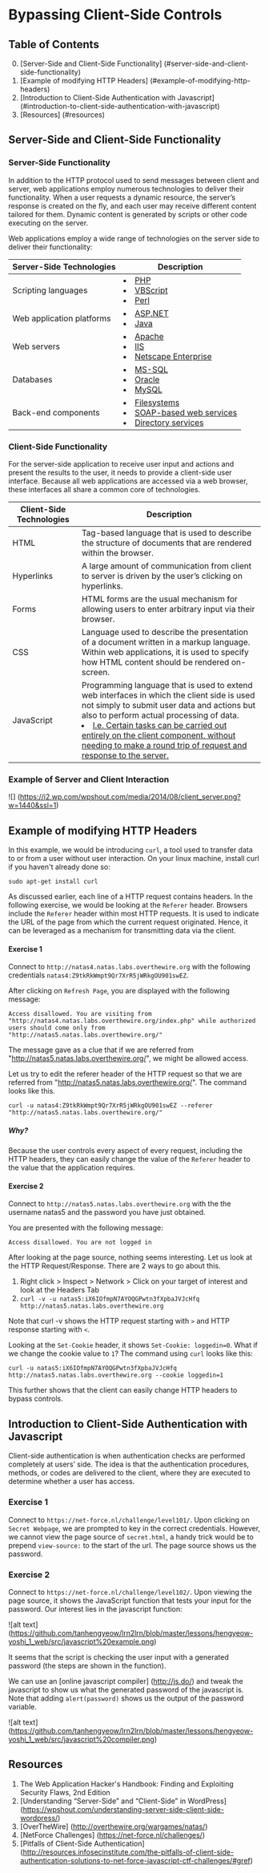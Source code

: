 # Bypassing Client-Side Controls

## Table of Contents
0. [Server-Side and Client-Side Functionality] (#server-side-and-client-side-functionality)
1. [Example of modifying HTTP Headers] (#example-of-modifying-http-headers)
2. [Introduction to Client-Side Authentication with Javascript] (#introduction-to-client-side-authentication-with-javascript)
3. [Resources] (#resources)

## Server-Side and Client-Side Functionality 

### Server-Side Functionality 
In addition to the HTTP protocol used to send messages between client and server, web applications employ numerous technologies to deliver their functionality. When a user requests a dynamic resource, the server’s response is created on the fly, and each user may receive different content tailored for them. Dynamic content is generated by scripts or other code executing on the server.

Web applications employ a wide range of technologies on the server side to deliver their functionality:

Server-Side Technologies | Description
--- | ---
Scripting languages | <u><li>PHP</li><li>VBScript</li><li>Perl</li></u>
Web application platforms | <u><li>ASP.NET</li><li>Java</li></u>
Web servers | <u><li>Apache</li><li>IIS</li><li>Netscape Enterprise</li></u>
Databases | <u><li>MS-SQL</li><li>Oracle</li><li>MySQL</li></u>
Back-end components | <u><li>Filesystems</li><li>SOAP-based web services</li><li>Directory services</li></u>

### Client-Side Functionality 
For the server-side application to receive user input and actions and present the results to the user, it needs to provide a client-side user interface. Because all web applications are accessed via a web browser, these interfaces all share a common core of technologies.

Client-Side Technologies | Description
--- | ---
HTML | Tag-based language that is used to describe the structure of documents that are rendered within the browser.
Hyperlinks | A large amount of communication from client to server is driven by the user’s clicking on hyperlinks.
Forms | HTML forms are the usual mechanism for allowing users to enter arbitrary input via their browser.
CSS | Language used to describe the presentation of a document written in a markup language. Within web applications, it is used to specify how HTML content should be rendered on-screen.
JavaScript | Programming language that is used to extend web interfaces in which the client side is used not simply to submit user data and actions but also to perform actual processing of data. <u><li>I.e. Certain tasks can be carried out entirely on the client component, without needing to make a round trip of request and response to the server.</li></u>

### Example of Server and Client Interaction
![] (https://i2.wp.com/wpshout.com/media/2014/08/client_server.png?w=1440&ssl=1)

## Example of modifying HTTP Headers

In this example, we would be introducing `curl`, a tool used to transfer data to or from a user without user interaction. On your linux machine, install curl if you haven't already done so:

`sudo apt-get install curl`

As discussed earlier, each line of a HTTP request contains headers. In the following exercise, we would be looking at the `Referer` header. Browsers include the `Referer` header within most HTTP requests. It is used to indicate the URL of the page from which the current request originated. Hence, it can be leveraged as a mechanism for transmitting data via the client.

#### Exercise 1

Connect to `http://natas4.natas.labs.overthewire.org` with the following credentials `natas4:Z9tkRkWmpt9Qr7XrR5jWRkgOU901swEZ`.

After clicking on `Refresh Page`, you are displayed with the following message:

`Access disallowed. You are visiting from "http://natas4.natas.labs.overthewire.org/index.php" while authorized users should come only from "http://natas5.natas.labs.overthewire.org/" `

The message gave as a clue that if we are referred from "http://natas5.natas.labs.overthewire.org/", we might be allowed access.

Let us try to edit the referer header of the HTTP request so that we are referred from "http://natas5.natas.labs.overthewire.org/". The command looks like this.

`curl -u natas4:Z9tkRkWmpt9Qr7XrR5jWRkgOU901swEZ --referer "http://natas5.natas.labs.overthewire.org/"`

##### Why?
Because the user controls every aspect of every request, including the HTTP headers, they can easily change the value of the `Referer` header to the value that the application requires.

#### Exercise 2

Connect to `http://natas5.natas.labs.overthewire.org` with the the username natas5 and the password you have just obtained.

You are presented with the following message:

`Access disallowed. You are not logged in`

After looking at the page source, nothing seems interesting. Let us look at the HTTP Request/Response. There are 2 ways to go about this.

1. Right click > Inspect > Network > Click on your target of interest and look at the Headers Tab
2. `curl -v -u natas5:iX6IOfmpN7AYOQGPwtn3fXpbaJVJcHfq http://natas5.natas.labs.overthewire.org` 

Note that curl -v shows the HTTP request starting with `>` and HTTP response starting with `<`.

Looking at the `Set-Cookie` header, it shows `Set-Cookie: loggedin=0`. What if we change the cookie value to `1`? The command using `curl` looks like this:

`curl -u natas5:iX6IOfmpN7AYOQGPwtn3fXpbaJVJcHfq http://natas5.natas.labs.overthewire.org --cookie loggedin=1`

This further shows that the client can easily change HTTP headers to bypass controls.

## Introduction to Client-Side Authentication with Javascript

Client-side authentication is when authentication checks are performed completely at users’ side. The idea is that the authentication procedures, methods, or codes are delivered to the client, where they are executed to determine whether a user has access. 

### Exercise 1

Connect to `https://net-force.nl/challenge/level101/`. Upon clicking on `Secret Webpage`, we are prompted to key in the correct credentials. However, we cannot view the page source of `secret.html`, a handy trick would be to prepend `view-source:` to the start of the url. The page source shows us the password.

### Exercise 2

Connect to `https://net-force.nl/challenge/level102/`. Upon viewing the page source, it shows the JavaScript function that tests your input for the password. Our interest lies in the javascript function:

![alt text] (https://github.com/tanhengyeow/lrn2lrn/blob/master/lessons/hengyeow-yoshi_1_web/src/javascript%20example.png)

It seems that the script is checking the user input with a generated password (the steps are shown in the function).

We can use an [online javascript compiler] (http://js.do/) and tweak the javascript to show us what the generated password of the javascript is. Note that adding `alert(password)` shows us the output of the password variable.

![alt text] (https://github.com/tanhengyeow/lrn2lrn/blob/master/lessons/hengyeow-yoshi_1_web/src/javascript%20compiler.png)


## Resources
1. The Web Application Hacker's Handbook: Finding and Exploiting Security Flaws, 2nd Edition
2. [Understanding “Server-Side” and “Client-Side” in WordPress] (https://wpshout.com/understanding-server-side-client-side-wordpress/)
3. [OverTheWire] (http://overthewire.org/wargames/natas/)
4. [NetForce Challenges] (https://net-force.nl/challenges/)
5. [Pitfalls of Client-Side Authentication] (http://resources.infosecinstitute.com/the-pitfalls-of-client-side-authentication-solutions-to-net-force-javascript-ctf-challenges/#gref)

